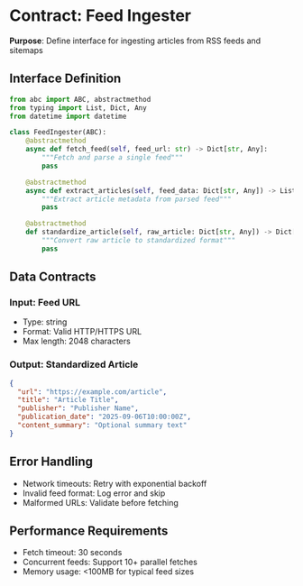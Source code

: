 # Contract: Feed Ingester

**Purpose**: Define interface for ingesting articles from RSS feeds and sitemaps

## Interface Definition

```python
from abc import ABC, abstractmethod
from typing import List, Dict, Any
from datetime import datetime

class FeedIngester(ABC):
    @abstractmethod
    async def fetch_feed(self, feed_url: str) -> Dict[str, Any]:
        """Fetch and parse a single feed"""
        pass

    @abstractmethod
    async def extract_articles(self, feed_data: Dict[str, Any]) -> List[Dict[str, Any]]:
        """Extract article metadata from parsed feed"""
        pass

    @abstractmethod
    def standardize_article(self, raw_article: Dict[str, Any]) -> Dict[str, Any]:
        """Convert raw article to standardized format"""
        pass
```

## Data Contracts

### Input: Feed URL
- Type: string
- Format: Valid HTTP/HTTPS URL
- Max length: 2048 characters

### Output: Standardized Article
```json
{
  "url": "https://example.com/article",
  "title": "Article Title",
  "publisher": "Publisher Name",
  "publication_date": "2025-09-06T10:00:00Z",
  "content_summary": "Optional summary text"
}
```

## Error Handling
- Network timeouts: Retry with exponential backoff
- Invalid feed format: Log error and skip
- Malformed URLs: Validate before fetching

## Performance Requirements
- Fetch timeout: 30 seconds
- Concurrent feeds: Support 10+ parallel fetches
- Memory usage: <100MB for typical feed sizes
